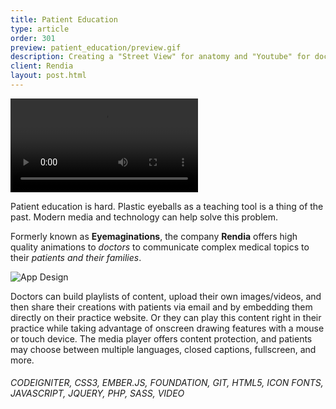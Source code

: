 ```yaml
---
title: Patient Education
type: article
order: 301
preview: patient_education/preview.gif
description: Creating a "Street View" for anatomy and "Youtube" for doctors.
client: Rendia
layout: post.html
---
```


<video autoplay loop>
  <source src="../../assets/media/patient_education/teaser.mp4" type="video/mp4">
  <source src="../../assets/media/patient_education/teaser.webm" type="video/webm">
  <source src="../../assets/media/patient_education/teaser.ogv" type="video/ogg">
</video>

Patient education is hard. Plastic eyeballs as a teaching tool is a thing of the past. Modern media and technology can help solve this problem.

Formerly known as **Eyemaginations**, the company **Rendia** offers high quality animations to _doctors_ to communicate complex medical topics to their _patients and their families_.

![App Design](../../assets/media/patient_education/design.jpg)

Doctors can build playlists of content, upload their own images/videos, and then share their creations with patients via email and by embedding them directly on their practice website. Or they can play this content right in their practice while taking advantage of onscreen drawing features with a mouse or touch device. The media player offers content protection, and patients may choose between multiple languages, closed captions, fullscreen, and more.

<var data-presentation="5276fa67-49cb-48f8-40da-45b94cd34364"></var>
<script type="text/javascript" src="//rendia.com/whitelabel/embed_js"></script>

###### CODEIGNITER, CSS3, EMBER.JS, FOUNDATION, GIT, HTML5, ICON FONTS, JAVASCRIPT, JQUERY, PHP, SASS, VIDEO
